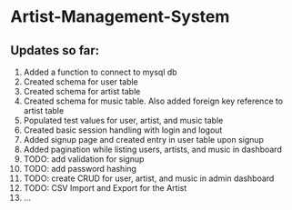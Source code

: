 # Artist-Management-System

## Updates so far:
1. Added a function to connect to mysql db
2. Created schema for user table
3. Created schema for artist table
4. Created schema for music table. Also added foreign key reference to artist table
5. Populated test values for user, artist, and music table
6. Created basic session handling with login and logout
7. Added signup page and created entry in user table upon signup
8. Added pagination while listing users, artists, and music in dashboard
9. TODO: add validation for signup
10. TODO: add password hashing
11. TODO: create CRUD for user, artist, and music in admin dashboard
12. TODO: CSV Import and Export for the Artist
13. ...